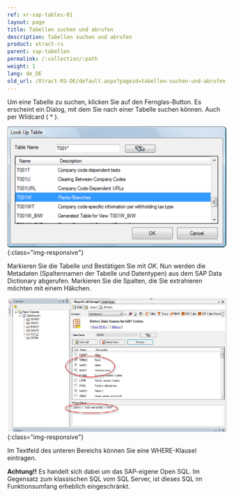 ```yaml
---
ref: xr-sap-tables-01
layout: page
title: Tabellen suchen und abrufen
description: Tabellen suchen und abrufen
product: xtract-rs
parent: sap-tabellen
permalink: /:collection/:path
weight: 1
lang: de_DE
old_url: /Xtract-RS-DE/default.aspx?pageid=tabellen-suchen-und-abrufen
---
```


Um eine Tabelle zu suchen, klicken Sie auf den Fernglas-Button. Es erscheint ein Dialog, mit dem Sie nach einer Tabelle suchen können. Auch per Wildcard ( * ).

![Table-Search-001](/img/content/Table-Search-001.png){:class="img-responsive"}


Markieren Sie die Tabelle und Bestätigen Sie mit *OK*. Nun werden die Metadaten (Spaltennamen der Tabelle und Datentypen) aus dem SAP Data Dictionary abgerufen. Markieren Sie die Spalten, die Sie extrahieren möchten mit einem Häkchen.

![Table-Search-002](/img/content/Table-Search-002.png){:class="img-responsive"}

Im Textfeld des unteren Bereichs können Sie eine WHERE-Klausel eintragen. 

**Achtung!!** Es handelt sich dabei um das SAP-eigene Open SQL. Im Gegensatz zum klassischen SQL vom SQL Server, ist dieses SQL im Funktionsumfang erheblich eingeschränkt.